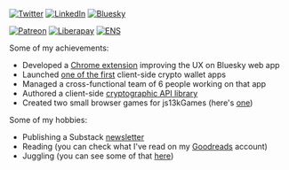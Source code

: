 [![Twitter](https://img.shields.io/badge/Twitter-2.5k-blue)](https://twitter.com/blisstweeting)
[![LinkedIn](https://img.shields.io/badge/LinkedIn-1k-blue)](https://www.linkedin.com/in/xenohunter)
[![Bluesky](https://img.shields.io/badge/Bluesky-527-blue)](https://bsky.app/profile/blisstweeting.xyz)

[![Patreon](https://img.shields.io/badge/Patreon-4-yellow)](https://www.patreon.com/architectofthought)
[![Liberapay](https://img.shields.io/liberapay/patrons/blisstweeting?label=Liberapay)](https://liberapay.com/blisstweeting)
[![ENS](https://img.shields.io/badge/ENS-blisstweeting.eth-yellow)](https://etherscan.io/address/0x567ccDD062Ec253293B2A3C0459A86c00CdDfDbe)

Some of my achievements:
- Developed a [Chrome extension](https://github.com/xenohunter/bluesky-overhaul) improving the UX on Bluesky web app
- Launched [one of the first](https://waves.exchange/) client-side crypto wallet apps
- Managed a cross-functional team of 6 people working on that app
- Authored a client-side [cryptographic API library](https://www.npmjs.com/package/waves-api?activeTab=code)
- Created two small browser games for js13kGames (here's [one](https://js13kgames.com/entries/glitch-rabbit))

Some of my hobbies:
- Publishing a Substack [newsletter](https://unstableorbits.substack.com/)
- Reading (you can check what I've read on my [Goodreads](https://www.goodreads.com/user/show/46199633-phil-filippak) account)
- Juggling (you can see some of that [here](https://twitter.com/blisstweeting/status/1690370749238853632))
